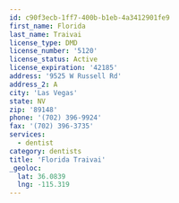 ```yaml
---
id: c90f3ecb-1ff7-400b-b1eb-4a3412901fe9
first_name: Florida
last_name: Traivai
license_type: DMD
license_number: '5120'
license_status: Active
license_expiration: '42185'
address: '9525 W Russell Rd'
address_2: A
city: 'Las Vegas'
state: NV
zip: '89148'
phone: '(702) 396-9924'
fax: '(702) 396-3735'
services:
  - dentist
category: dentists
title: 'Florida Traivai'
_geoloc:
  lat: 36.0839
  lng: -115.319
---
```


